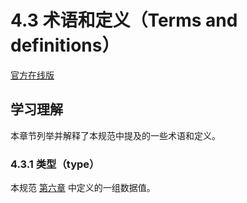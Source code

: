 # 4.3 术语和定义（Terms and definitions）

[官方在线版](https://262.ecma-international.org/6.0/#sec-terms-and-definitions)

## 学习理解

本章节列举并解释了本规范中提及的一些术语和定义。

### 4.3.1 类型（type）

本规范 [第六章](https://262.ecma-international.org/6.0/#sec-ecmascript-data-types-and-values) 中定义的一组数据值。
